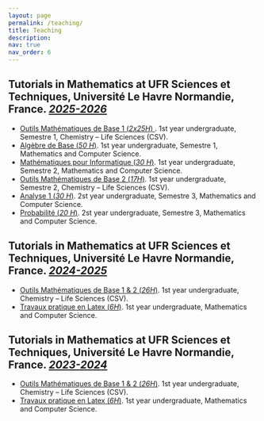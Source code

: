 ```yaml
---
layout: page
permalink: /teaching/
title: Teaching
description:
nav: true
nav_order: 6
---
```


## Tutorials in Mathematics at UFR Sciences et Techniques, Université Le Havre Normandie, France. <a href=''> **_2025-2026_**</a>

- <a href=''>Outils Mathématiques de Base 1 (_2x25H_) </a>.
  1st year undergraduate, Semestre 1, Chemistry – Life Sciences (CSV).
- <a href=''>Algèbre de Base (_50 H_)</a>.
  1st year undergraduate, Semestre 1, Mathematics and Computer Science.
- <a href=''>Mathématiques pour Informatique (_30 H_)</a>.
  1st year undergraduate, Semestre 2, Mathematics and Computer Science.
- <a href=''>Outils Mathématiques de Base 2 (_17H_)</a>.
  1st year undergraduate, Semestre 2, Chemistry – Life Sciences (CSV).
- <a href=''>Analyse 1 (_30 H_)</a>.
  2st year undergraduate, Semestre 3, Mathematics and Computer Science.
- <a href=''>Probabilité (_20 H_)</a>.
  2st year undergraduate, Semestre 3, Mathematics and Computer Science.

## Tutorials in Mathematics at UFR Sciences et Techniques, Université Le Havre Normandie, France. <a href=''> **_2024-2025_**</a>

- <a href=''>Outils Mathématiques de Base 1 & 2 (_26H_)</a>.
  1st year undergraduate, Chemistry – Life Sciences (CSV).
- <a href=''>Travaux pratique en Latex (_6H_)</a>.
  1st year undergraduate, Mathematics and Computer Science.

## Tutorials in Mathematics at UFR Sciences et Techniques, Université Le Havre Normandie, France. <a href=''>**_2023-2024_**</a>

- <a href=''>Outils Mathématiques de Base 1 & 2 (_26H_)</a>.
  1st year undergraduate, Chemistry – Life Sciences (CSV).
- <a href=''>Travaux pratique en Latex (_6H_)</a>.
  1st year undergraduate, Mathematics and Computer Science.
